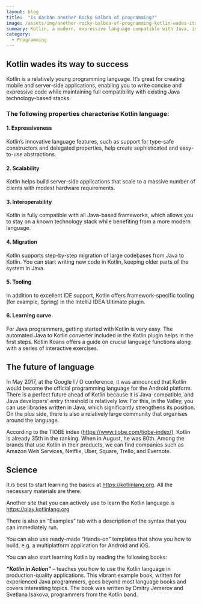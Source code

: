 ```yaml
---
layout: blog
title:  "Is Kanban another Rocky Balboa of programming?"
image: /assets/img/another-rocky-balboa-of-programming-kotlin-wades-its-way-to-success-2.jpg
summary: Kotlin, a modern, expressive language compatible with Java, is ideal for mobile and server-side applications, offering easy Java migration, scalability, and robust tooling. Officially endorsed for Android, it's rising in popularity.
category:
  - Programming
---
```


## Kotlin wades its way to success
Kotlin is a relatively young programming language. It’s great for creating mobile and server-side applications, enabling you to write concise and expressive code while maintaining full compatibility with existing Java technology-based stacks.

### The following properties characterise Kotlin language:

#### 1. Expressiveness
Kotlin’s innovative language features, such as support for type-safe constructors and delegated properties, help create sophisticated and easy-to-use abstractions.

#### 2. Scalability
Kotlin helps build server-side applications that scale to a massive number of clients with modest hardware requirements.

#### 3. Interoperability
Kotlin is fully compatible with all Java-based frameworks, which allows you to stay on a known technology stack while benefiting from a more modern language.

#### 4. Migration
Kotlin supports step-by-step migration of large codebases from Java to Kotlin. You can start writing new code in Kotlin, keeping older parts of the system in Java.

#### 5. Tooling
In addition to excellent IDE support, Kotlin offers framework-specific tooling (for example, Spring) in the IntelliJ IDEA Ultimate plugin.

#### 6. Learning curve
For Java programmers, getting started with Kotlin is very easy. The automated Java to Kotlin converter included in the Kotlin plugin helps in the first steps. Kotlin Koans offers a guide on crucial language functions along with a series of interactive exercises.

## The future of language
In May 2017, at the Google I / O conference, it was announced that Kotlin would become the official programming language for the Android platform. There is a perfect future ahead of Kotlin because it is Java-compatible, and Java developers' entry threshold is relatively low. For this, in the Valley, you can use libraries written in Java, which significantly strengthens its position. On the plus side, there is also a relatively large community that organises around the language.

According to the TIOBE index (https://www.tiobe.com/tiobe-index/), Kotlin is already 35th in the ranking. When in August, he was 80th. Among the brands that use Kotlin in their products, we can find companies such as Amazon Web Services, Netflix, Uber, Square, Trello, and Evernote.

## Science
It is best to start learning the basics at https://kotlinlang.org. All the necessary materials are there.

Another site that you can actively use to learn the Kotlin language is https://play.kotlinlang.org

There is also an “Examples” tab with a description of the syntax that you can immediately run.

You can also use ready-made “Hands-on” templates that show you how to build, e.g. a multiplatform application for Android and iOS.

You can also start learning Kotlin by reading the following books:

***“Kotlin in Action”*** – teaches you how to use the Kotlin language in production-quality applications. This vibrant example book, written for experienced Java programmers, goes beyond most language books and covers interesting topics. The book was written by Dmitry Jemerov and Svetlana Isakova, programmers from the Kotlin band.
 
